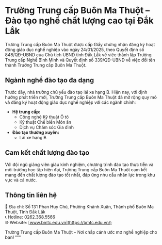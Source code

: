# Trường Trung cấp Buôn Ma Thuột – Đào tạo nghề chất lượng cao tại Đắk Lắk  

Trường Trung cấp Buôn Ma Thuột được cấp Giấy chứng nhận đăng ký hoạt động giáo dục nghề nghiệp vào ngày 24/01/2025, theo Quyết định số 848/QĐ-UBND của Chủ tịch UBND tỉnh Đắk Lắk về việc thành lập Trường Trung cấp Nghề Bình Minh và Quyết định số 339/QĐ-UBND về việc đổi tên thành Trường Trung cấp Buôn Ma Thuột.  

## Ngành nghề đào tạo đa dạng  
Trước đây, nhà trường chủ yếu đào tạo lái xe hạng B. Hiện nay, với định hướng phát triển mới, Trường Trung cấp Buôn Ma Thuột đã mở rộng quy mô và đăng ký hoạt động giáo dục nghề nghiệp với các ngành chính:  
- **Hệ trung cấp:**  
  - Công nghệ Kỹ thuật Ô tô  
  - Kỹ thuật Chế biến Món ăn  
  - Dịch vụ Chăm sóc Gia đình  
- **Đào tạo thường xuyên:**  
  - Lái xe hạng B  

## Cam kết chất lượng đào tạo  
Với đội ngũ giảng viên giàu kinh nghiệm, chương trình đào tạo thực tiễn và môi trường học tập hiện đại, Trường Trung cấp Buôn Ma Thuột cam kết mang đến chất lượng đào tạo tốt nhất, đáp ứng nhu cầu nhân lực trong khu vực và cả nước.  

## Thông tin liên hệ  
📍 Địa chỉ: Số 131 Phan Huy Chú, Phường Khánh Xuân, Thành phố Buôn Ma Thuột, Tỉnh Đắk Lắk  
📞 Hotline: 0262.368.5566  
🌐 Website: [www.bmtc.edu.vn](https://bmtc.edu.vn/)  

Trường Trung cấp Buôn Ma Thuột – Nơi chắp cánh ước mơ nghề nghiệp cho bạn!
"""
